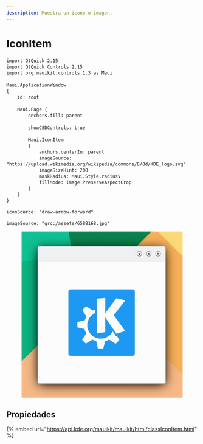 ```yaml
---
description: Muestra un icono o imagen.
---
```


# IconItem

```
import QtQuick 2.15
import QtQuick.Controls 2.15
import org.mauikit.controls 1.3 as Maui

Maui.ApplicationWindow
{
    id: root

    Maui.Page {
        anchors.fill: parent

        showCSDControls: true

        Maui.IconItem
        {
            anchors.centerIn: parent
            imageSource: "https://upload.wikimedia.org/wikipedia/commons/8/8d/KDE_logo.svg"
            imageSizeHint: 200
            maskRadius: Maui.Style.radiusV
            fillMode: Image.PreserveAspectCrop
        }
    }
}

```

```
iconSource: "draw-arrow-forward"
```

```
imageSource: "qrc:/assets/6588168.jpg"
```

<figure><img src="../../.gitbook/assets/Controls-IconItem.jpg" alt=""><figcaption></figcaption></figure>

## Propiedades

{% embed url="https://api.kde.org/mauikit/mauikit/html/classIconItem.html" %}
